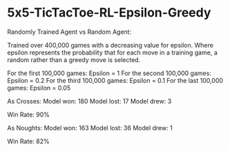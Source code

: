 # 5x5-TicTacToe-RL-Epsilon-Greedy

Randomly Trained Agent vs Random Agent:

Trained over 400,000 games with a decreasing value for epsilon. Where epsilon represents the probability that for each move in a training game, a random rather than a greedy move is selected.

For the first 100,000 games: Epsilon = 1
For the second 100,000 games: Epsilon = 0.2
For the third 100,000 games: Epsilon = 0.1
For the last 100,000 games: Epsilon = 0.05

As Crosses:
Model won: 180
Model lost: 17
Model drew: 3

Win Rate: 90%

As Noughts:
Model won: 163
Model lost: 36
Model drew: 1

Win Rate: 82%

